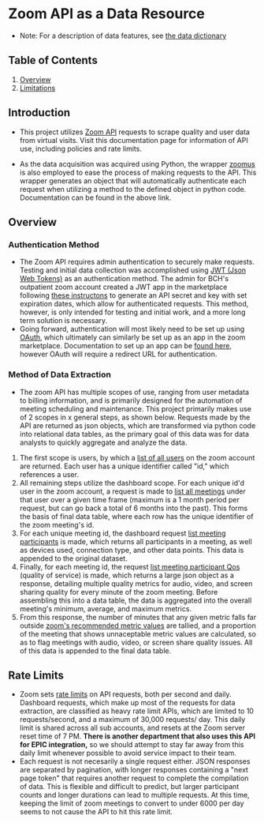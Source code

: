 # Zoom API as a Data Resource
 - Note: For a description of data features, see [the data dictionary](https://github.com/johnlawless-idha/zoom_api_access/blob/main/dictionary.md)

## Table of Contents
1. [Overview](#overview)
2. [Limitations](#rate_limits)

## Introduction
 - This project utilizes [Zoom API](https://marketplace.zoom.us/docs/api-reference/zoom-api/) requests to scrape quality and user data from virtual visits. Visit this documentation page for information of API use, including policies and rate limits.

 - As the data acquisition was acquired using Python, the wrapper [zoomus](https://github.com/prschmid/zoomus) is also employed to ease the process of making requests to the API. This wrapper generates an object that will automatically authenticate each request when utilizing a method to the defined object in python code. Documentation can be found in the above link. 

## Overview <a name="overview"></a>

### Authentication Method
 - The Zoom API requires admin authentication to securely make requests. Testing and initial data collection was accomplished using [JWT (Json Web Tokens)](https://marketplace.zoom.us/docs/guides/auth/jwt) as an authentication method. The admin for BCH's outpatient zoom account created a JWT app in the marketplace following [these instructons](https://marketplace.zoom.us/docs/guides/build/jwt-app/) to generate an API secret and key with set expiration dates, which allow for authenticated requests. This method, however, is only intended for testing and initial work, and a more long term solution is necessary.
 - Going forward, authentication will most likely need to be set up using [OAuth](https://marketplace.zoom.us/docs/api-reference/using-zoom-apis), which ultimately can similarly be set up as an app in the zoom marketplace. Documentation to set up an app can be [found here](https://marketplace.zoom.us/docs/guides/build/oauth-app/), however OAuth will require a redirect URL for authentication. 

### Method of Data Extraction
- The zoom API has multiple scopes of use, ranging from user metadata to billing information, and is primarily designed for the automation of meeting scheduling and maintenance. This project primarily makes use of 2 scopes in x general steps, as shown below. Requests made by the API are returned as json objects, which are transformed via python code into relational data tables, as the primary goal of this data was for data analysts to quickly aggregate and analyze the data.

1) The first scope is users, by which a [list of all users](https://marketplace.zoom.us/docs/api-reference/zoom-api/methods/#operation/userCreate) on the zoom account are returned. Each user has a unique identifier called "id," which references a user. 
2) All remaining steps utilize the dashboard scope. For each unique id'd user in the zoom account, a request is made to [list all meetings](https://marketplace.zoom.us/docs/api-reference/zoom-api/methods/#tag/Dashboards) under that user over a given time frame (maximum is a 1 month period per request, but can go back a total of 6 months into the past). This forms the basis of final data table, where each row has the unique identifier of the zoom meeting's id.
3) For each unique meeting id, the dashboard request [list meeting participants](https://marketplace.zoom.us/docs/api-reference/zoom-api/methods/#operation/dashboardMeetingDetail) is made, which returns all participants in a meeting, as well as devices used, connection type, and other data points. This data is appended to the original dataset.
4) Finally, for each meeting id, the request [list meeting participant Qos](https://marketplace.zoom.us/docs/api-reference/zoom-api/methods/#operation/dashboardMeetingParticipantsQOS) (quality of service) is made, which returns a large json object as a response, detailing multiple quality metrics for audio, video, and screen sharing quality for every minute of the zoom meeting. Before assembling this into a data table, the data is aggregated into the overall meeting's minimum, average, and maximum metrics. 
5) From this response, the number of minutes that any given metric falls far outside [zoom's recommended metric values](https://support.zoom.us/hc/en-us/articles/202920719-Accessing-meeting-and-phone-statistics) are tallied, and a proportion of the meeting that shows unnaceptable metric values are calculated, so as to flag meetings with audio, video, or screen share quality issues. All of this data is appended to the final data table.  

## Rate Limits
- Zoom sets [rate limits](https://marketplace.zoom.us/docs/api-reference/rate-limits/) on API requests, both per second and daily. Dashboard requests, which make up most of the requests for data extraction, are classified as heavy rate limit APIs, which are limited to 10 requests/second, and a maximum of 30,000 requests/ day. This daily limit is shared across all sub accounts, and resets at the Zoom server reset time of 7 PM. **There is another department that also uses this API for EPIC integration,** so we should attempt to stay far away from this daily limit whenever possible to avoid service impact to their team. 
- Each request is not necesarily a single request either. JSON responses are separated by pagination, with longer responses containing a "next page token" that requires another request to complete the compilation of data. This is flexible and difficult to predict, but larger participant counts and longer durations can lead to multiple requests. At this time, keeping the limit of zoom meetings to convert to under 6000 per day seems to not cause the API to hit this rate limit. 